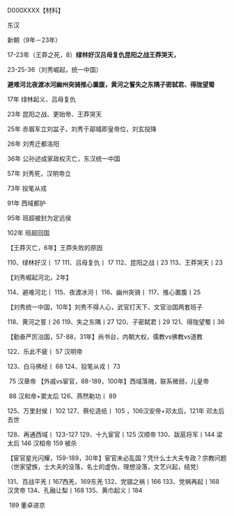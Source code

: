D000XXXX【材料】



东汉



新朝（9年－23年）

17-23年（王莽之死，8）**绿林好汉吕母复仇昆阳之战王莽哭天，**

23-25-36（刘秀崛起，统一中国）

**避难河北夜渡冰河幽州突骑推心置腹，黄河之誓失之东隅子密弑君、得陇望蜀**



17年 绿林起义、吕母复仇

23年 昆阳之战、更始帝、王莽哭天

25年 赤眉军立刘盆子，刘秀于鄗城即皇帝位，刘玄投降

26年 刘秀迁都洛阳

36年 公孙述成家政权灭亡，东汉统一中国

57年 刘秀死，汉明帝立

73年 投笔从戎

91年 西域都护

95年 班超被封为定远侯

102年 班超回国

【王莽灭亡，6年】王莽失败的原因

110、绿林好汉丨 17
111、吕母复仇丨 17
112、昆阳之战丨23
113、王莽哭天丨23

【刘秀崛起河北，2年】

114、避难河北丨
115、夜渡冰河丨
116、幽州突骑丨
117、推心置腹丨25

【刘秀统一中国，10年】刘秀不得人心，武官打天下、文官治国两套班子

118、黄河之誓丨26
119、失之东隅丨27
120、子密弑君丨29
121、得陇望蜀丨36

【勤奋严厉治国，57-88，31年】尚书台，内朝大权，儒教vs佛教vs道教

122、乐此不疲丨 57 汉明帝

123、白马佛经丨 68
124、投笔从戎丨 73

​				75 汉章帝
【外戚vs宦官，88-189，100年】西域落魄，联系微弱，儿皇帝

​				88 汉和帝+窦太后
126、燕然勒功丨 89

125、万里封侯丨 102
127、蔡伦造纸丨 105 ，106汉安帝+邓太后，121年 邓太后去世

128、再通西域丨 123-127
129、十九宦官丨125 汉顺帝
130、跋扈将军丨144 梁太后 146 汉桓帝  159 被杀

【宦官星光闪耀，159-189，30年】宦官未必乱国？凭什么士大夫专政？宗教问题（世家望族，士大夫的没落，名士的虚伪，理想没落，文艺兴起，结党）

131、百战平羌丨167西羌，169东羌
132、党锢之祸丨166
133、党祸再起丨168 汉灵帝
134、孔融让梨丨168
135、黄巾起义丨184

​				189 董卓进京